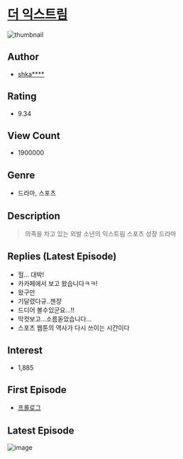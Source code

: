 # [더 익스트림](https://comic.naver.com/bestChallenge/list?titleId=732446)
![thumbnail](https://image-comic.pstatic.net/user_contents_data/challenge_comic/2019/09/28/271974/thumbnail_202x1642338e6c9_862e_4c3f_abf7_5dacc628a3b8_00000936.JPEG)

## Author
- [shka****](https://comic.naver.com/artistTitle?id=271974)

## Rating
- 9.34

## View Count
- 1900000

## Genre
- 드라마, 스포츠

## Description
> 의족을 차고 있는 외발 소년의 익스트림 스포츠 성장 드라마

## Replies (Latest Episode)
- 헐... 대박!
- 카카페에서 보고 왔습니다ㅋㅋ!
- 왔구만
- 기달렸다규..젠쟝
- 드디어 볼수있군요...!!
- 막컷보고…소름돋았습니다…
- 스포츠 웹툰의 역사가 다시 쓰이는 시간이다

## Interest
- 1,885

## First Episode
- [프롤로그](https://comic.naver.com/bestChallenge/detail?titleId=732446&no=1)

## Latest Episode
![image](https://image-comic.pstatic.net/user_contents_data/challenge_comic/2021/12/29/271974/upload_4121418616400327265.jpeg)
